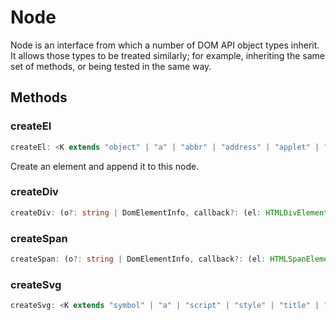 # Node

Node is an interface from which a number of DOM API object types inherit. It allows those types to be treated similarly; for example, inheriting the same set of methods, or being tested in the same way.

## Methods

### createEl

```ts
createEl: <K extends "object" | "a" | "abbr" | "address" | "applet" | "area" | "article" | "aside" | "audio" | "b" | "base" | "basefont" | "bdi" | "bdo" | "blockquote" | "body" | "br" | "button" | "canvas" | ... 99 more ... | "wbr">(tag: K, o?: string | DomElementInfo, callback?: (el: HTMLElementTagNameMap[K]) => void) => HTM...
```

Create an element and append it to this node.

### createDiv

```ts
createDiv: (o?: string | DomElementInfo, callback?: (el: HTMLDivElement) => void) => HTMLDivElement
```

### createSpan

```ts
createSpan: (o?: string | DomElementInfo, callback?: (el: HTMLSpanElement) => void) => HTMLSpanElement
```

### createSvg

```ts
createSvg: <K extends "symbol" | "a" | "script" | "style" | "title" | "circle" | "clipPath" | "defs" | "desc" | "ellipse" | "feBlend" | "feColorMatrix" | "feComponentTransfer" | "feComposite" | "feConvolveMatrix" | ... 41 more ... | "view">(tag: K, o?: string | SvgElementInfo, callback?: (el: SVGElementTagNameMap[K]) => void) ...
```
